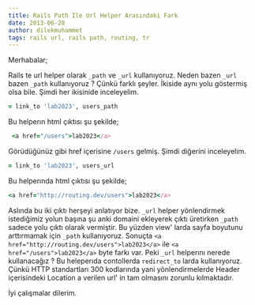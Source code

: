 ```yaml
---
title: Rails Path İle Url Helper Arasındaki Fark
date: 2013-06-28
author: dilekmuhammet
tags: rails url, rails path, routing, tr
---
```


Merhabalar;

Rails te url helper olarak `_path` ve `_url` kullanıyoruz. Neden bazen `_url` bazen `_path` kullanıyoruz ? Çünkü farklı şeyler. İkiside aynı yolu göstermiş olsa bile. Şimdi her ikisinide inceleyelim.

```ruby
= link_to 'lab2023', users_path
```

Bu helperın html çıktısı şu şekilde;

```ruby
 <a href="/users">lab2023</a>
```

Görüdüğünüz gibi href içerisine `/users` gelmiş. Şimdi diğerini inceleyelim.

```ruby
= link_to 'lab2023', users_url
```

Bu helperında html çıktısı şu şekilde;

```ruby
<a href="http://routing.dev/users">lab2023</a>
```

Aslında bu iki çıktı herşeyi anlatıyor bize. `_url` helper yönlendirmek istediğimiz yolun başına şu anki domaini ekleyerek çıktı üretirken `_path` sadece yolu çıktı olarak vermiştir. Bu yüzden view' larda sayfa boyutunu arttırmamak için `_path` kullanıyoruz. Sonuçta `<a href="http://routing.dev/users">lab2023</a>` ile `<a href="/users">lab2023</a>` byte farkı var. Peki `_url` helperını nerede kullanacağız ? Bu heleperıda contollerda `redirect_to` larda kullanıyoruz. Çünkü HTTP standartları 300 kodlarında yani yönlendirmelerde Header içerisindeki Location a verilen url' in tam olmasını zorunlu kılmaktadır.

İyi çalışmalar dilerim.
